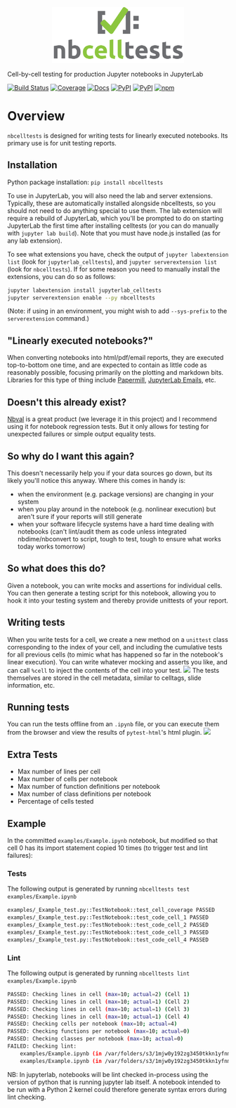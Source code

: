 <p align="center">
<img src="docs/logo.png" width=300></img>
</p>


Cell-by-cell testing for production Jupyter notebooks in JupyterLab

[![Build Status](https://dev.azure.com/tpaine154/jupyter/_apis/build/status/jpmorganchase.nbcelltests?branchName=master)](https://dev.azure.com/tpaine154/jupyter/_build/latest?definitionId=24&branchName=master)
[![Coverage](https://img.shields.io/azure-devops/coverage/tpaine154/jupyter/24/master)](https://dev.azure.com/tpaine154/jupyter/_build?definitionId=24&_a=summary)
[![Docs](https://img.shields.io/readthedocs/nbcelltests.svg)](https://nbcelltests.readthedocs.io)
[![PyPI](https://img.shields.io/pypi/l/nbcelltests.svg)](https://pypi.python.org/pypi/nbcelltests)
[![PyPI](https://img.shields.io/pypi/v/nbcelltests.svg)](https://pypi.python.org/pypi/nbcelltests)
[![npm](https://img.shields.io/npm/v/jupyterlab_celltests.svg)](https://www.npmjs.com/package/jupyterlab_celltests)


# Overview
`nbcelltests` is designed for writing tests for linearly executed notebooks. Its primary use is for unit testing reports. 

## Installation
Python package installation: `pip install nbcelltests`

To use in JupyterLab, you will also need the lab and server extensions. Typically, these are
automatically installed alongside nbcelltests, so you should not need to do anything special
to use them. The lab extension will require a rebuild of JupyterLab, which you'll be prompted
to do on starting JupyterLab the first time after installing celltests (or you can do manually
with `jupyter lab build`). Note that you must have node.js installed (as for any lab extension).

To see what extensions you have, check the output of `jupyter labextension list` (look for
`jupyterlab_celltests`), and `jupyter serverextension list` (look for `nbcelltests`).
If for some reason you need to manually install the extensions, you can do so as follows:

```bash
jupyter labextension install jupyterlab_celltests
jupyter serverextension enable --py nbcelltests
```

(Note: if using in an environment, you might wish to add `--sys-prefix` to the `serverextension` command.)

## "Linearly executed notebooks?"
When converting notebooks into html/pdf/email reports, they are executed top-to-bottom one time, and are expected to contain as little code as reasonably possible, focusing primarily on the plotting and markdown bits. Libraries for this type of thing include [Papermill](https://github.com/nteract/papermill), [JupyterLab Emails](https://github.com/timkpaine/jupyterlab_email), etc. 

## Doesn't this already exist?
[Nbval](https://github.com/computationalmodelling/nbval) is a great product (we leverage it in this project) and I recommend using it for notebook regression tests. But it only allows for testing for unexpected failures or simple output equality tests.

## So why do I want this again?
This doesn't necessarily help you if your data sources go down, but its likely you'll notice this anyway. Where this comes in handy is:

- when the environment (e.g. package versions) are changing in your system
- when you play around in the notebook (e.g. nonlinear execution) but aren't sure if your reports will still generate
- when your software lifecycle systems have a hard time dealing with notebooks (can't lint/audit them as code unless integrated nbdime/nbconvert to script, tough to test, tough to ensure what works today works tomorrow)

## So what does this do?
Given a notebook, you can write mocks and assertions for individual cells. You can then generate a testing script for this notebook, allowing you to hook it into your testing system and thereby provide unittests of your report. 

## Writing tests
When you write tests for a cell, we create a new method on a `unittest` class corresponding to the index of your cell, and including the cumulative tests for all previous cells (to mimic what has happened so far in the notebook's linear execution). You can write whatever mocking and asserts you like, and can call `%cell` to inject the contents of the cell into your test. 
![](https://raw.githubusercontent.com/timkpaine/nbcelltests/master/docs/demo.gif)
The tests themselves are stored in the cell metadata, similar to celltags, slide information, etc. 

## Running tests
You can run the tests offline from an `.ipynb` file, or you can execute them from the browser and view the results of `pytest-html`'s html plugin.
![](https://raw.githubusercontent.com/timkpaine/nbcelltests/master/docs/demo2.gif)

## Extra Tests
- Max number of lines per cell
- Max number of cells per notebook
- Max number of function definitions per notebook
- Max number of class definitions per notebook
- Percentage of cells tested

## Example
In the committed `examples/Example.ipynb` notebook, but modified so that cell 0 has its import statement copied 10 times (to trigger test and lint failures):


### Tests
The following output is generated by running `nbcelltests test examples/Example.ipynb`
```bash
examples/_Example_test.py::TestNotebook::test_cell_coverage PASSED                                                                               [ 20%]
examples/_Example_test.py::TestNotebook::test_code_cell_1 PASSED                                                                                 [ 40%]
examples/_Example_test.py::TestNotebook::test_code_cell_2 PASSED                                                                                 [ 60%]
examples/_Example_test.py::TestNotebook::test_code_cell_3 PASSED                                                                                 [ 80%]
examples/_Example_test.py::TestNotebook::test_code_cell_4 PASSED                                                                                 [100%]
```
### Lint
The following output is generated by running `nbcelltests lint examples/Example.ipynb`

```bash
PASSED: Checking lines in cell (max=10; actual=2) (Cell 1)
PASSED: Checking lines in cell (max=10; actual=1) (Cell 2)
PASSED: Checking lines in cell (max=10; actual=1) (Cell 3)
PASSED: Checking lines in cell (max=10; actual=1) (Cell 4)
PASSED: Checking cells per notebook (max=10; actual=4)
PASSED: Checking functions per notebook (max=10; actual=0)
PASSED: Checking classes per notebook (max=10; actual=0)
FAILED: Checking lint:
	examples/Example.ipynb (in /var/folders/s3/1mjw0y192zg3450tkkn1yfnm0000gn/T/tmpp91li59p.py):32:1: F821 undefined name 'test3'
	examples/Example.ipynb (in /var/folders/s3/1mjw0y192zg3450tkkn1yfnm0000gn/T/tmpp91li59p.py):32:6: W291 trailing whitespace
```

NB: In jupyterlab, notebooks will be lint checked in-process using the version of
python that is running jupyter lab itself. A notebook intended to be
run with a Python 2 kernel could therefore generate syntax errors
during lint checking.
